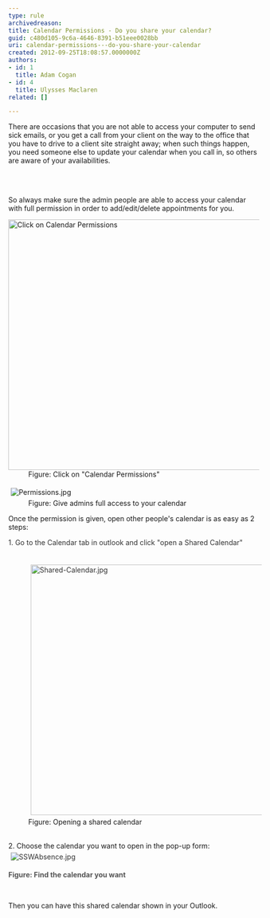 ```yaml
---
type: rule
archivedreason: 
title: Calendar Permissions - Do you share your calendar?
guid: c480d105-9c6a-4646-8391-b51eee0028bb
uri: calendar-permissions---do-you-share-your-calendar
created: 2012-09-25T18:08:57.0000000Z
authors:
- id: 1
  title: Adam Cogan
- id: 4
  title: Ulysses Maclaren
related: []

---
```



<p>​There are occasions that you are not able to access your computer to send sick emails, or you get a call from your client on the way to the office that you have to drive to a&#160;​client site straight away; when such things happen, you need someone else to update your calendar when you call in, so others are aware of your availabilities. <br></p>
<br><excerpt class='endintro'></excerpt><br>
<p>So always make sure the admin people are able to access your calendar with full permission in order to add/edit/delete appointments for you. ​</p><dl class="image"><dt> 
      <img src="/SiteAssets/calendar-do-you-allow-full-access-to-calendar-admins/Share-Calendar.jpg" alt="Click on Calendar Permissions" style="width&#58;800px;height&#58;503px;" /> 
      <br> 
   </dt><dd>Figure&#58; Click on &quot;Calendar Permissions&quot;<br></dd></dl><dl class="image"><dt>
      <img src="/SiteAssets/calendar-do-you-allow-full-access-to-calendar-admins/Permissions.jpg" alt="Permissions.jpg" style="margin&#58;5px;" />
   <br></dt><dd>Figure&#58; Give admins full access to your calendar</dd></dl><p>Once the permission is given, open other people's calendar is as easy as 2 steps&#58;</p><p><span style="color&#58;#333333;">1. Go to the Calendar tab in outlook and click &quot;open a Shared Calendar&quot;</span></p><dd class="ssw15-rteElement-FigureNormal">​<img src="/SiteAssets/calendar-do-you-allow-full-access-to-calendar-admins/Shared-Calendar.jpg" alt="Shared-Calendar.jpg" style="color&#58;#333333;margin&#58;5px;width&#58;800px;height&#58;503px;" />Figure&#58; Opening a shared calendar​​<br></dd><div><span style="color&#58;#333333;"><br></span></div><dl class="ssw15-rteElement-ImageArea">2. Choose the calendar you want to open in the pop-up form&#58;<br>​<img src="/SiteAssets/calendar-do-you-allow-full-access-to-calendar-admins/SSWAbsence.jpg" alt="SSWAbsence.jpg" style="color&#58;#333333;margin&#58;5px;" /></dl><div><span style="color&#58;#555555;font-weight&#58;bold;">Figure&#58; Find the calendar you want</span><p><br></p><p>Then you can have this shared calendar shown in your Outlook.</p><br></div>


